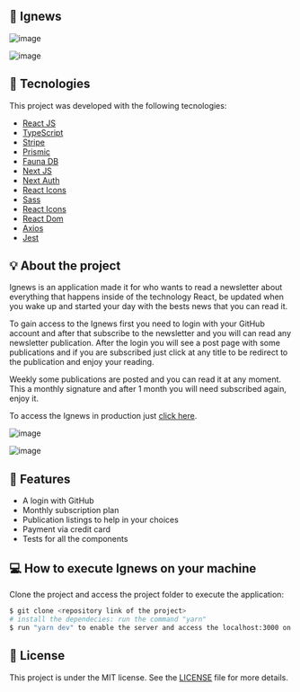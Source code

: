 ## 🔖 Ignews
![image](https://user-images.githubusercontent.com/56702492/181936939-d0c7ffcc-c06d-4d67-b9c6-1cfa9c6ebd2e.png)

![image](https://user-images.githubusercontent.com/56702492/181936929-751b41c7-9eeb-4213-913c-ae53b5ede0d8.png)


## 🔧 Tecnologies

This project was developed with the following tecnologies:

- [React JS](https://reactjs.org)
- [TypeScript](https://www.typescriptlang.org/)
- [Stripe](https://stripe.com/br)
- [Prismic](https://prismic.io/lp/headless-content-management-system-brand?account_id=4897815674&campaign_id=17056096067&group_id=137191804778&ad_id=600073397511&placement&keyword_id=kwd-337563623412&network=g&matchtype=e&utm_device=c&utm_term=prismic&utm_campaign=Europe_en_Search_Brand&utm_source=adwords&utm_medium=ppc&utm_content=Core&hsa_acc=4897815674&hsa_cam=17056096067&hsa_grp=137191804778&hsa_ad=600073397511&hsa_src=g&hsa_tgt=kwd-337563623412&hsa_kw=prismic&hsa_mt=e&hsa_net=adwords&hsa_ver=3&gclid=CjwKCAjwrZOXBhACEiwA0EoRDzCjghHKuVx6QJ2puEq3_5KQcbvm2EHlMc-MkS8dxN_IZBz90g3giBoCaBEQAvD_BwE)
- [Fauna DB](https://fauna.com/)
- [Next JS](https://nextjs.org/)
- [Next Auth](https://next-auth.js.org/)
- [React Icons](https://react-icons.github.io/react-icons/)
- [Sass](https://sass-lang.com/)
- [React Icons](https://react-icons.github.io/react-icons/)
- [React Dom](https://pt-br.reactjs.org/docs/react-dom.html)
- [Axios](https://axios-http.com/ptbr/docs/intro)
- [Jest](https://jestjs.io/pt-BR/)


## 💡 About the project 
Ignews is an application made it for who wants to read a newsletter about everything that happens inside of the technology React, be updated when you wake up and started your day with the bests news that you can read it. 

To gain access to the Ignews first you need to login with your GitHub account and after that subscribe to the newsletter and you will can read any newsletter publication. After the login you will see a post page with some publications and if you are subscribed just click at any title to be redirect to the publication and enjoy your reading.

Weekly some publications are posted and you can read it at any moment. This a monthly signature and after 1 month you will need subscribed again, enjoy it.

To access the Ignews in production just <a href="https://ignews-three-sepia.vercel.app/">click here<a>.
  
![image](https://user-images.githubusercontent.com/56702492/181937702-14ccde7a-485f-471c-adda-24e0c0a55df8.png)

![image](https://user-images.githubusercontent.com/56702492/181943574-88ab42bc-a236-4f60-93e7-4d37b9ff1231.png)

## 🚀 Features
<ul>
  <li>
    A login with GitHub
  </li>
  <li>
    Monthly subscription plan
  </li>
  <li>
    Publication listings to help in your choices
  </li>
  <li>
    Payment via credit card
  </li>
  <li>
    Tests for all the components 
  </li>
</ul>

## 💻 How to execute Ignews on your machine

Clone the project and access the project folder to execute the application:

```bash
$ git clone <repository link of the project>
# install the dependecies: run the command "yarn"
$ run "yarn dev" to enable the server and access the localhost:3000 on your browser
```


## 📝 License

This project is under the MIT license. See the [LICENSE](LICENSE.md) file for more details.
